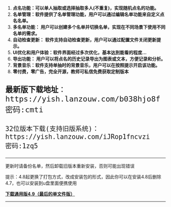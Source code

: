 <!-- wp:list {"ordered":true} -->
<ol><!-- wp:list-item -->
<li><strong>点名功能：可以单人抽取或选择抽取多人(不重复)，实现随机点名的功能。</strong></li>
<!-- /wp:list-item -->

<!-- wp:list-item -->
<li><strong>名单管理：软件提供了名单管理功能，用户可以通过编辑名单功能来自定义点名名单。</strong></li>
<!-- /wp:list-item -->

<!-- wp:list-item -->
<li><strong>多名单功能： 用户可以创建多个名单并切换名单，实现在不同场景下使用不同名单的需求。</strong></li>
<!-- /wp:list-item -->

<!-- wp:list-item -->
<li><strong>自动检查更新： 软件支持自动检查更新，用户可以通过配置文件关闭更新提示。</strong></li>
<!-- /wp:list-item -->

<!-- wp:list-item -->
<li><strong>UI优化和用户体验：软件界面经过多次优化，基本达到能看的程度...</strong></li>
<!-- /wp:list-item -->

<!-- wp:list-item -->
<li><strong>导出功能： 用户可以将点名的历史记录导出为图表或文本，方便记录和分析。</strong></li>
<!-- /wp:list-item -->

<!-- wp:list-item -->
<li><strong>背景音乐：软件支持单抽时的背景音乐，用户可以在按照提示开启该功能。</strong></li>
<!-- /wp:list-item -->

<!-- wp:list-item -->
<li><strong>零付费，零广告，完全开源，教师可私信免费获取定制版本</strong></li>
<!-- /wp:list-item --></ol>
<!-- /wp:list -->

<!-- wp:code {"style":{"typography":{"fontSize":"28px"}}} -->
<pre class="wp-block-code" style="font-size:28px"><code><strong>最新版下载地址</strong>：
https:&#47;&#47;yish.lanzouw.com/b038hjo8f
密码:cmti
</code></pre>
<!-- /wp:code -->

<!-- wp:code {"style":{"typography":{"fontSize":"24px"}}} -->
<pre class="wp-block-code" style="font-size:24px"><code>32位版本下载(支持旧版系统)：
https:&#47;&#47;yish.lanzouw.com/iJRop1fncvzi
密码:1zq5</code></pre>
<!-- /wp:code -->

<!-- wp:separator -->
<hr class="wp-block-separator has-alpha-channel-opacity"/>
<!-- /wp:separator -->

<!-- wp:paragraph {"textColor":"vivid-red","fontSize":"medium"} -->
<p class="has-vivid-red-color has-text-color has-medium-font-size">更新时请备份名单，然后卸载旧版本重新安装，否则可能出现错误</p>
<!-- /wp:paragraph -->

<!-- wp:paragraph {"textColor":"vivid-red"} -->
<p class="has-vivid-red-color has-text-color">提示：4.8起更换了打包方式，改成安装包的形式，因此你可以在安装4.8后删除4.7，也可以安装到u盘里面便携使用</p>
<!-- /wp:paragraph -->

<!-- wp:paragraph {"fontSize":"medium"} -->
<p class="has-medium-font-size"><strong><a rel="noreferrer noopener" href="https://yish.lanzouw.com/izsZF0fv96jg" data-type="URL" data-id="https://yish.lanzouw.com/izsZF0fv96jg" target="_blank">下载通用版4.9（最后的单文件版）</a></strong></p>
<!-- /wp:paragraph -->

<!-- wp:separator -->
<hr class="wp-block-separator has-alpha-channel-opacity"/>
<!-- /wp:separator -->


<!-- wp:verse {"fontSize":"medium"} -->
<pre class="wp-block-verse has-medium-font-size"></pre>
<!-- /wp:verse -->
